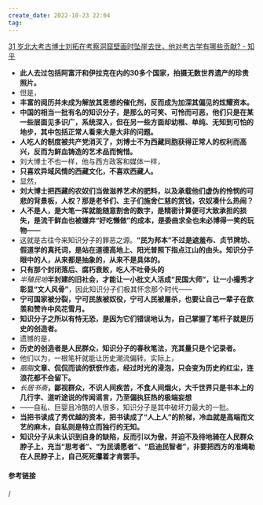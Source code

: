```yaml
---
create_date: 2022-10-23 22:04
tag: 
---
```

[31 岁北大考古博士刘拓在考察洞窟壁画时坠崖去世，他对考古学有哪些贡献? - 知乎](https://www.zhihu.com/question/494817521/answer/2434468126)

- **此人去过包括阿富汗和伊拉克在内的30多个国家，拍摄无数世界遗产的珍贵照片。**
- 但是，
- **丰富的阅历并未成为解放其思想的催化剂，反而成为加深其偏见的炫耀资本。**
- **中国的相当一批有名的知识分子，是那么的可笑、可怜而可恶，他们只是在某一些层面见多识广，系统深入，但在另一些方面却幼稚、单纯、无知到可怕的地步，其中包括正常人看来大是大非的问题。**
- **人吃人的制度被共产党消灭了，刘博士不为西藏同胞获得正常人的权利而高兴，反而为鲜血铸造的艺术品而惋惜。**
- 刘大博士不也一样，他与西方政客和媒体一样，
- **只喜欢异域风情的西藏文化，不喜欢西藏人。**
- 显然，
- **刘大博士把西藏的农奴们当做滋养艺术的肥料，以及承载他们虚伪的怜悯的可悲的背景板，人权？那是老爷们、主子们施舍仁慈的赏钱，农奴凑什么热闹？**
- **人不是人，是大笔一挥就能随意割舍的数字，是精密计算便可大致承担的损失，是流干鲜血也被嫌弃“好吃懒做”的成本，是委曲求全也未必博得一笑的玩物——**
- 这就是古往今来知识分子的罪恶之源。**“民为邦本”不过是遮羞布、贞节牌坊、假道学的真托词，是站在道德高地上、阳光普照下指点江山的由头。知识分子眼中的人，从来都是抽象的，从来不是具体的。**
- **只有那个封闭落后、腐朽衰败，吃人不吐骨头的**
- _半殖民地_**半封建的旧社会，才能让一小批文人活成“民国大师”，让一小撮秀才彰显“文人风骨”**，因此知识分子们极其怀念那个时代——
- **宁可国家被分裂，宁可民族被奴役，宁可人民被屠杀，也要让自己一辈子在歆羡和赞许中风花雪月。**
- **知识分子之所以有恃无恐，是因为它们错误地认为，自己掌握了笔杆子就是历史的创造者。**
- 遗憾的是，
- **历史的创造者是人民群众，知识分子的春秋笔法，充其量只是个记录者。**
- 他们以为，一根笔杆就能让历史潮流偏转。实际上，
- _胭脂_**文章、侃侃而谈的恹恹作态，经过时光的浸泡，只会变为历史的红尘，连浪花都不会留下。**
- _长居书斋_**，鄙视群众，不识人间疾苦，不食人间烟火，大千世界只是书本上的几行字、道听途说的传闻谣言，乃至偏执狂热的极端妄想**
- ——自私、巨婴且冷酷的人很多，知识分子是其中破坏力最大的一批。
- **当把书读成了秀优越的资本，把书读成了“人上人”的阶梯，冷血就是高端而文艺的麻木，自私则是特立而独行的无知。**
- **知识分子从未认识到自身的缺陷，反而引以为傲，并迫不及待地骑在人民群众脖子上，充当“思考者”、“为民请愿者”、“启迪民智者”，非要把西方的准绳勒在人民脖子上，自己死死攥着才肯罢手。**
#### 参考链接
/